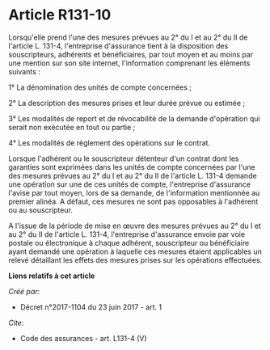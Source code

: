 # Article R131-10

Lorsqu'elle prend l'une des mesures prévues au 2° du I et au 2° du II de l'article L. 131-4, l'entreprise d'assurance tient à
la disposition des souscripteurs, adhérents et bénéficiaires, par tout moyen et au moins par une mention sur son site
internet, l'information comprenant les éléments suivants : 

1° La dénomination des unités de compte concernées ; 

2° La description des mesures prises et leur durée prévue ou estimée ; 

3° Les modalités de report et de révocabilité de la demande d'opération qui serait non exécutée en tout ou partie ; 

4° Les modalités de règlement des opérations sur le contrat. 

Lorsque l'adhérent ou le souscripteur détenteur d'un contrat dont les garanties sont exprimées dans les unités de compte
concernées par l'une des mesures prévues au 2° du I et au 2° du II de l'article L. 131-4 demande une opération sur une de ces
unités de compte, l'entreprise d'assurance l'avise par tout moyen, lors de sa demande, de l'information mentionnée au premier
alinéa. A défaut, ces mesures ne sont pas opposables à l'adhérent ou au souscripteur. 

A l'issue de la période de mise en œuvre des mesures prévues au 2° du I et au 2° du II de l'article L. 131-4, l'entreprise
d'assurance envoie par voie postale ou électronique à chaque adhérent, souscripteur ou bénéficiaire ayant demandé une
opération à laquelle ces mesures étaient applicables un relevé détaillant les effets des mesures prises sur les opérations
effectuées.

**Liens relatifs à cet article**

_Créé par_:

  - Décret n°2017-1104 du 23 juin 2017 - art. 1

_Cite_:

  - Code des assurances - art. L131-4 (V)
